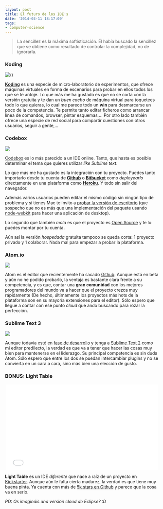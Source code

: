 ```yaml
---
layout: post
title: El futuro de los IDE's
date: '2014-03-11 18:17:09'
tags:
- computer-science
---
```


> La sencillez es la máxima softisticación. Él había buscado la sencillez que se obtiene como resultado de controlar la complejidad, no de ignorarla.

### Koding
![()](http://i.imgur.com/xQ7Oixy.png)

**[Koding](koding.com)** es una especie de micro-laboratorio de experimentos, que ofrece máquinas virtuales en forma de escenarios para probar en ellos todos los que se te antoje. Lo que más me ha gustado es que no se corta con la versión gratuita y te dan un *buen cacho* de máquina virtual para toquetees todo lo que quieras, lo  cual me parece todo un **win** para desmarcarse un poco de la competencia. Te permite tanto editar ficheros como arrancar línea de comandos, browser, pintar esquemas,... Por otro lado también ofrece una especie de red social para compartir cuestiones con otros usuarios, seguir a gente,...

### Codebox
![](https://www.codebox.io/static/images/screens/1.png)

[Codebox](https://www.codebox.io/) es lo más parecido a un IDE online. Tanto, que hasta es posible determinar el tema que quieres utilizar *like Sublime text*. 

Lo que más me ha gustado es la integración con tu proyecto. Puedes tanto importarlo desde tu cuenta de **[Github](https://github.com/)** o **[Bitbucket](https://bitbucket.org)** como *deployearlo* directamente en una plataforma como **[Heroku](http://heroku.com/)**. Y todo sin salir del navegador.

Además varios usuarios pueden editar el mismo código sin ningún tipo de problema y si tienes Mac te invito a [probar la versión de escritorio](https://github.com/FriendCode/codebox/releases) (que sospecho que no es más que una implementación del paquete usando [node-webkit](https://github.com/rogerwang/node-webkit) para hacer una aplicación de desktop).

Lo segundo que también *mola* es que el proyecto es [Open Source](https://github.com/FriendCode/codebox) y te lo puedes montar por tu cuenta.

Aún así la versión *hospedada* gratuita tampoco se queda corta: 1 proyecto privado y 1 colaborar. Nada mal para empezar a probar la plataforma.



### Atom.io
![](http://i.imgur.com/44EMIYF.png)

Atom es el editor que recientemente ha sacado [Github](http://github.com). Aunque está en beta y aún no he podido probarlo, la ventaja es bastante clara frente a su competencia, y es que, contar una **gran comunidad** con los mejores programadores del mundo va a hacer que el proyecto crezca muy rápidamente (De hecho, últimamente los proyectos más hots de la plataforma son en su mayoría extensiones para el editor). Sólo espero que llegue a contar con ese punto *cloud* que ando buscando para rozar la perfección.

### Sublime Text 3
![](http://i.imgur.com/5btoMO9.png)

Aunque todavía esté en [fase de desarrollo](http://www.sublimetext.com/3) y tenga a [Sublime Text 2](http://www.sublimetext.com/2) como mi editor predilecto, la verdad es que va a tener que hacer las cosas muy bien para mantenerse en el liderazgo. Su principal competencia es sin duda Atom. Sólo espero que entre los dos se puedan intercambiar plugins y no se convierta en un cara a cara, sino más bien una elección de gusto.

### BONUS: Light Table

<center><iframe src="//player.vimeo.com/video/40281991" width="500" height="281" frameborder="0" webkitallowfullscreen mozallowfullscreen allowfullscreen></iframe></center>

**Light Table** es un IDE *diferente* que nace a raíz de un proyecto en [Kickstarter](https://www.kickstarter.com/projects/ibdknox/light-table). Aunque aún le falta cierta madurez, la verdad es que tiene muy buena pinta. Ya cuenta con más de [5k stars en Github](https://github.com/LightTable/) y parece que la cosa va en serio.


*PD: Os imagináis una versión cloud de Eclipse? :D*